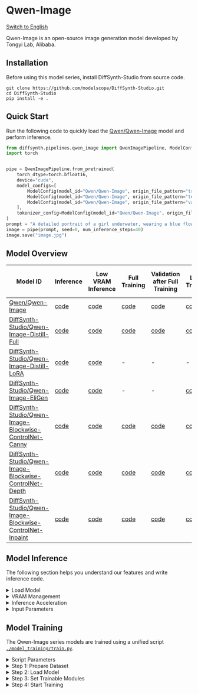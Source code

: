 # Qwen-Image

[Switch to English](./README.md)

Qwen-Image is an open-source image generation model developed by Tongyi Lab, Alibaba.

## Installation

Before using this model series, install DiffSynth-Studio from source code.

```shell
git clone https://github.com/modelscope/DiffSynth-Studio.git  
cd DiffSynth-Studio
pip install -e .
```

## Quick Start

Run the following code to quickly load the [Qwen/Qwen-Image](https://www.modelscope.cn/models/Qwen/Qwen-Image  ) model and perform inference.

```python
from diffsynth.pipelines.qwen_image import QwenImagePipeline, ModelConfig
import torch


pipe = QwenImagePipeline.from_pretrained(
    torch_dtype=torch.bfloat16,
    device="cuda",
    model_configs=[
        ModelConfig(model_id="Qwen/Qwen-Image", origin_file_pattern="transformer/diffusion_pytorch_model*.safetensors"),
        ModelConfig(model_id="Qwen/Qwen-Image", origin_file_pattern="text_encoder/model*.safetensors"),
        ModelConfig(model_id="Qwen/Qwen-Image", origin_file_pattern="vae/diffusion_pytorch_model.safetensors"),
    ],
    tokenizer_config=ModelConfig(model_id="Qwen/Qwen-Image", origin_file_pattern="tokenizer/"),
)
prompt = "A detailed portrait of a girl underwater, wearing a blue flowing dress, hair gently floating, clear light and shadow, surrounded by bubbles, calm expression, fine details, dreamy and beautiful."
image = pipe(prompt, seed=0, num_inference_steps=40)
image.save("image.jpg")
```

## Model Overview

|Model ID|Inference|Low VRAM Inference|Full Training|Validation after Full Training|LoRA Training|Validation after LoRA Training|
|-|-|-|-|-|-|-|
|[Qwen/Qwen-Image](https://www.modelscope.cn/models/Qwen/Qwen-Image)|[code](./model_inference/Qwen-Image.py)|[code](./model_inference_low_vram/Qwen-Image.py)|[code](./model_training/full/Qwen-Image.sh)|[code](./model_training/validate_full/Qwen-Image.py)|[code](./model_training/lora/Qwen-Image.sh)|[code](./model_training/validate_lora/Qwen-Image.py)|
|[DiffSynth-Studio/Qwen-Image-Distill-Full](https://www.modelscope.cn/models/DiffSynth-Studio/Qwen-Image-Distill-Full)|[code](./model_inference/Qwen-Image-Distill-Full.py)|[code](./model_inference_low_vram/Qwen-Image-Distill-Full.py)|[code](./model_training/full/Qwen-Image-Distill-Full.sh)|[code](./model_training/validate_full/Qwen-Image-Distill-Full.py)|[code](./model_training/lora/Qwen-Image-Distill-Full.sh)|[code](./model_training/validate_lora/Qwen-Image-Distill-Full.py)|
|[DiffSynth-Studio/Qwen-Image-Distill-LoRA](https://www.modelscope.cn/models/DiffSynth-Studio/Qwen-Image-Distill-LoRA)|[code](./model_inference/Qwen-Image-Distill-LoRA.py)|[code](./model_inference_low_vram/Qwen-Image-Distill-LoRA.py)|-|-|-|-|
|[DiffSynth-Studio/Qwen-Image-EliGen](https://www.modelscope.cn/models/DiffSynth-Studio/Qwen-Image-EliGen)|[code](./model_inference/Qwen-Image-EliGen.py)|[code](./model_inference_low_vram/Qwen-Image-EliGen.py)|-|-|[code](./model_training/lora/Qwen-Image-EliGen.sh)|[code](./model_training/validate_lora/Qwen-Image-EliGen.py)|
|[DiffSynth-Studio/Qwen-Image-Blockwise-ControlNet-Canny](https://modelscope.cn/models/DiffSynth-Studio/Qwen-Image-Blockwise-ControlNet-Canny)|[code](./model_inference/Qwen-Image-Blockwise-ControlNet-Canny.py)|[code](./model_inference_low_vram/Qwen-Image-Blockwise-ControlNet-Canny.py)|[code](./model_training/full/Qwen-Image-Blockwise-ControlNet-Canny.sh)|[code](./model_training/validate_full/Qwen-Image-Blockwise-ControlNet-Canny.py)|[code](./model_training/lora/Qwen-Image-Blockwise-ControlNet-Canny.sh)|[code](./model_training/validate_lora/Qwen-Image-Blockwise-ControlNet-Canny.py)|
|[DiffSynth-Studio/Qwen-Image-Blockwise-ControlNet-Depth](https://modelscope.cn/models/DiffSynth-Studio/Qwen-Image-Blockwise-ControlNet-Depth)|[code](./model_inference/Qwen-Image-Blockwise-ControlNet-Depth.py)|[code](./model_inference_low_vram/Qwen-Image-Blockwise-ControlNet-Depth.py)|[code](./model_training/full/Qwen-Image-Blockwise-ControlNet-Depth.sh)|[code](./model_training/validate_full/Qwen-Image-Blockwise-ControlNet-Depth.py)|[code](./model_training/lora/Qwen-Image-Blockwise-ControlNet-Depth.sh)|[code](./model_training/validate_lora/Qwen-Image-Blockwise-ControlNet-Depth.py)|
|[DiffSynth-Studio/Qwen-Image-Blockwise-ControlNet-Inpaint](https://modelscope.cn/models/DiffSynth-Studio/Qwen-Image-Blockwise-ControlNet-Inpaint)|[code](./model_inference/Qwen-Image-Blockwise-ControlNet-Inpaint.py)|[code](./model_inference_low_vram/Qwen-Image-Blockwise-ControlNet-Inpaint.py)|[code](./model_training/full/Qwen-Image-Blockwise-ControlNet-Inpaint.sh)|[code](./model_training/validate_full/Qwen-Image-Blockwise-ControlNet-Inpaint.py)|[code](./model_training/lora/Qwen-Image-Blockwise-ControlNet-Inpaint.sh)|[code](./model_training/validate_lora/Qwen-Image-Blockwise-ControlNet-Inpaint.py)|

## Model Inference

The following section helps you understand our features and write inference code.

<details>

<summary>Load Model</summary>

Use `from_pretrained` to load the model:

```python
from diffsynth.pipelines.qwen_image import QwenImagePipeline, ModelConfig
import torch

pipe = QwenImagePipeline.from_pretrained(
    torch_dtype=torch.bfloat16,
    device="cuda",
    model_configs=[
        ModelConfig(model_id="Qwen/Qwen-Image", origin_file_pattern="transformer/diffusion_pytorch_model*.safetensors"),
        ModelConfig(model_id="Qwen/Qwen-Image", origin_file_pattern="text_encoder/model*.safetensors"),
        ModelConfig(model_id="Qwen/Qwen-Image", origin_file_pattern="vae/diffusion_pytorch_model.safetensors"),
    ],
    tokenizer_config=ModelConfig(model_id="Qwen/Qwen-Image", origin_file_pattern="tokenizer/"),
)
```

Here, `torch_dtype` and `device` set the computation precision and device. `model_configs` can be used in different ways to specify model paths:

* Download the model from [ModelScope](https://modelscope.cn/  ) and load it. In this case, fill in `model_id` and `origin_file_pattern`, for example:

```python
ModelConfig(model_id="Qwen/Qwen-Image", origin_file_pattern="transformer/diffusion_pytorch_model*.safetensors"),
```

* Load the model from a local file path. In this case, fill in `path`, for example:

```python
ModelConfig(path="models/xxx.safetensors")
```

For a single model loaded from multiple files, use a list, for example:

```python
ModelConfig(path=[
    "models/Qwen/Qwen-Image/text_encoder/model-00001-of-00004.safetensors",
    "models/Qwen/Qwen-Image/text_encoder/model-00002-of-00004.safetensors",
    "models/Qwen/Qwen-Image/text_encoder/model-00003-of-00004.safetensors",
    "models/Qwen/Qwen-Image/text_encoder/model-00004-of-00004.safetensors",
])
```

`ModelConfig` provides extra options to control model loading behavior:

* `local_model_path`: Path to save downloaded models. Default is `"./models"`.
* `skip_download`: Whether to skip downloading. Default is `False`. If your network cannot access [ModelScope](https://modelscope.cn/  ), download the required files manually and set this to `True`.

</details>


<details>

<summary>VRAM Management</summary>

DiffSynth-Studio provides fine-grained VRAM management for the Qwen-Image model. This allows the model to run on devices with low VRAM. You can enable the offload feature using the code below. It moves some model parts to CPU memory when GPU memory is limited.

```python
pipe = QwenImagePipeline.from_pretrained(
    torch_dtype=torch.bfloat16,
    device="cuda",
    model_configs=[
        ModelConfig(model_id="Qwen/Qwen-Image", origin_file_pattern="transformer/diffusion_pytorch_model*.safetensors", offload_device="cpu"),
        ModelConfig(model_id="Qwen/Qwen-Image", origin_file_pattern="text_encoder/model*.safetensors", offload_device="cpu"),
        ModelConfig(model_id="Qwen/Qwen-Image", origin_file_pattern="vae/diffusion_pytorch_model.safetensors", offload_device="cpu"),
    ],
    tokenizer_config=ModelConfig(model_id="Qwen/Qwen-Image", origin_file_pattern="tokenizer/"),
)
pipe.enable_vram_management()
```

FP8 quantization is also supported:

```python
pipe = QwenImagePipeline.from_pretrained(
    torch_dtype=torch.bfloat16,
    device="cuda",
    model_configs=[
        ModelConfig(model_id="Qwen/Qwen-Image", origin_file_pattern="transformer/diffusion_pytorch_model*.safetensors", offload_dtype=torch.float8_e4m3fn),
        ModelConfig(model_id="Qwen/Qwen-Image", origin_file_pattern="text_encoder/model*.safetensors", offload_dtype=torch.float8_e4m3fn),
        ModelConfig(model_id="Qwen/Qwen-Image", origin_file_pattern="vae/diffusion_pytorch_model.safetensors", offload_dtype=torch.float8_e4m3fn),
    ],
    tokenizer_config=ModelConfig(model_id="Qwen/Qwen-Image", origin_file_pattern="tokenizer/"),
)
pipe.enable_vram_management()
```

You can use FP8 quantization and offload at the same time:

```python
pipe = QwenImagePipeline.from_pretrained(
    torch_dtype=torch.bfloat16,
    device="cuda",
    model_configs=[
        ModelConfig(model_id="Qwen/Qwen-Image", origin_file_pattern="transformer/diffusion_pytorch_model*.safetensors", offload_device="cpu", offload_dtype=torch.float8_e4m3fn),
        ModelConfig(model_id="Qwen/Qwen-Image", origin_file_pattern="text_encoder/model*.safetensors", offload_device="cpu", offload_dtype=torch.float8_e4m3fn),
        ModelConfig(model_id="Qwen/Qwen-Image", origin_file_pattern="vae/diffusion_pytorch_model.safetensors", offload_device="cpu", offload_dtype=torch.float8_e4m3fn),
    ],
    tokenizer_config=ModelConfig(model_id="Qwen/Qwen-Image", origin_file_pattern="tokenizer/"),
)
pipe.enable_vram_management()
```

FP8 quantization can greatly reduce VRAM use, but it does not speed up inference. Some models may have quality issues like blur, tearing, or distortion when using FP8. Use FP8 with care.

After enabling VRAM management, the framework will automatically choose a memory strategy based on free VRAM. The `enable_vram_management` function has the following options to control this strategy:

* `vram_limit`: VRAM usage limit in GB. By default, it uses all free VRAM on the device. Note that this is not a strict limit. If the set limit is too low but actual free VRAM is enough, the model will run with minimal VRAM use. Set it to 0 for the smallest possible VRAM use.
* `vram_buffer`: VRAM buffer size in GB. Default is 0.5GB. A buffer is needed because large network layers may use more VRAM than expected during loading. The best value is the VRAM size of the largest model layer.
* `num_persistent_param_in_dit`: Number of parameters to keep in VRAM in the DiT model. Default is no limit. This option will be removed in the future. Do not rely on it.
* `enable_dit_fp8_computation`: Whether to enable FP8 computation in the DiT model. This is only applicable to GPUs that support FP8 operations (e.g., H200, etc.). Disabled by default.

</details>


<details>

<summary>Inference Acceleration</summary>

* FP8 Quantization: Choose the appropriate quantization method based on your hardware and requirements.
    * GPUs that do not support FP8 computation (e.g., A100, 4090, etc.): FP8 quantization will only reduce VRAM usage without speeding up inference. Code: [./model_inference_low_vram/Qwen-Image.py](./model_inference_low_vram/Qwen-Image.py)
    * GPUs that support FP8 operations (e.g., H200, etc.): Please install [Flash Attention 3](https://github.com/Dao-AILab/flash-attention). Otherwise, FP8 acceleration will only apply to Linear layers.
        * Faster inference but higher VRAM usage: Use [./accelerate/Qwen-Image-FP8.py](./accelerate/Qwen-Image-FP8.py)
        * Slightly slower inference but lower VRAM usage: Use [./accelerate/Qwen-Image-FP8-offload.py](./accelerate/Qwen-Image-FP8-offload.py)
* Distillation acceleration: We trained two distillation models for fast inference at `cfg_scale=1` and `num_inference_steps=15`.
    * [DiffSynth-Studio/Qwen-Image-Distill-Full](https://www.modelscope.cn/models/DiffSynth-Studio/Qwen-Image-Distill-Full): Full distillation version. Better image quality but lower LoRA compatibility. Use [./model_inference/Qwen-Image-Distill-Full.py](./model_inference/Qwen-Image-Distill-Full.py).
    * [DiffSynth-Studio/Qwen-Image-Distill-LoRA](https://www.modelscope.cn/models/DiffSynth-Studio/Qwen-Image-Distill-LoRA): LoRA distillation version. Slightly lower image quality but better LoRA compatibility. Use [./model_inference/Qwen-Image-Distill-LoRA.py](./model_inference/Qwen-Image-Distill-LoRA.py).

</details>


<details>

<summary>Input Parameters</summary>

The pipeline supports the following input parameters during inference:

* `prompt`: Text prompt that describes what should appear in the image.
* `negative_prompt`: Negative prompt that describes what should not appear in the image. Default is `""`.
* `cfg_scale`: Parameter for classifier-free guidance. Default is 1. It takes effect when set to a value greater than 1.
* `input_image`: Input image for image-to-image generation. Used with `denoising_strength`.
* `denoising_strength`: Denoising strength, range from 0 to 1. Default is 1. When close to 0, the output image is similar to the input. When close to 1, the output is more different. Do not set this to a non-1 value if `input_image` is not given.
* `height`: Image height. Must be a multiple of 16.
* `width`: Image width. Must be a multiple of 16.
* `seed`: Random seed. Default is `None`, meaning fully random.
* `rand_device`: Device for generating random noise. Default is `"cpu"`. Setting it to `"cuda"` may lead to different results on different GPUs.
* `num_inference_steps`: Number of inference steps. Default is 30.
* `tiled`: Whether to enable tiled VAE inference. Default is `False`. Set to `True` to reduce VRAM use in VAE encoding/decoding. This causes small errors and slightly longer inference time.
* `tile_size`: Tile size for VAE encoding/decoding. Default is 128. Only works when `tiled=True`.
* `tile_stride`: Tile stride for VAE encoding/decoding. Default is 64. Only works when `tiled=True`. Must be less than or equal to `tile_size`.
* `progress_bar_cmd`: Progress bar display. Default is `tqdm.tqdm`. Set to `lambda x: x` to hide the progress bar.

</details>


## Model Training

The Qwen-Image series models are trained using a unified script [`./model_training/train.py`](./model_training/train.py).

<details>

<summary>Script Parameters</summary>

The script includes the following parameters:

* Dataset
  * `--dataset_base_path`: Root path of the dataset.
  * `--dataset_metadata_path`: Path to the dataset metadata file.
  * `--max_pixels`: Maximum pixel area. Default is 1024*1024. When dynamic resolution is enabled, any image with resolution higher than this will be resized down.
  * `--height`: Height of image or video. Leave `height` and `width` empty to enable dynamic resolution.
  * `--width`: Width of image or video. Leave `height` and `width` empty to enable dynamic resolution.
  * `--data_file_keys`: Data file keys in metadata. Separate with commas.
  * `--dataset_repeat`: Number of times the dataset repeats per epoch.
  * `--dataset_num_workers`: Number of workers for data loading.
* Model
  * `--model_paths`: Model paths to load. In JSON format.
  * `--model_id_with_origin_paths`: Model ID with original paths, e.g., Qwen/Qwen-Image:transformer/diffusion_pytorch_model*.safetensors. Separate with commas.
  * `--tokenizer_path`: Tokenizer path. Leave empty to auto-download.
* Training
  * `--learning_rate`: Learning rate.
  * `--weight_decay`: Weight decay.
  * `--num_epochs`: Number of epochs.
  * `--output_path`: Save path.
  * `--remove_prefix_in_ckpt`: Remove prefix in checkpoint.
  * `--save_steps`: Number of checkpoint saving invervals. If None, checkpoints will be saved every epoch.
  * `--find_unused_parameters`: Whether to find unused parameters in DDP.
* Trainable Modules
  * `--trainable_models`: Models to train, e.g., dit, vae, text_encoder.
  * `--lora_base_model`: Which model to add LoRA to.
  * `--lora_target_modules`: Which layers to add LoRA to.
  * `--lora_rank`: Rank of LoRA.
  * `--lora_checkpoint`: Path to the LoRA checkpoint. If provided, LoRA will be loaded from this checkpoint.
* Extra Model Inputs
  * `--extra_inputs`: Extra model inputs, separated by commas.
* VRAM Management
  * `--use_gradient_checkpointing`: Whether to enable gradient checkpointing.
  * `--use_gradient_checkpointing_offload`: Whether to offload gradient checkpointing to CPU memory.
  * `--gradient_accumulation_steps`: Number of gradient accumulation steps.

In addition, the training framework is built on [`accelerate`](https://huggingface.co/docs/accelerate/index). Run `accelerate config` before training to set GPU-related settings. For some training tasks (e.g., full training of 20B model), we provide suggested `accelerate` config files. Check the corresponding training script for details.

</details>


<details>

<summary>Step 1: Prepare Dataset</summary>

The dataset contains a set of files. We suggest organizing your dataset like this:

```
data/example_image_dataset/
├── metadata.csv
├── image1.jpg
└── image2.jpg
```

Here, `image1.jpg` and `image2.jpg` are image files for training, and `metadata.csv` is a metadata list, for example:

```
image,prompt
image1.jpg,"a cat is sleeping"
image2.jpg,"a dog is running"
```

We have built a sample image dataset for your testing. Use the following command to download it:

```shell
modelscope download --dataset DiffSynth-Studio/example_image_dataset --local_dir ./data/example_image_dataset
```

The dataset supports multiple image formats: `"jpg", "jpeg", "png", "webp"`.

Image size can be controlled by script parameters `--height` and `--width`. When `--height` and `--width` are empty, dynamic resolution is enabled. Images will be trained using their original sizes.

**We strongly recommend using fixed resolution for training, as multi-GPU training may have load balancing issues with dynamic resolution.**

</details>


<details>

<summary>Step 2: Load Model</summary>

Similar to model loading during inference, you can set the model to load directly by model ID. For example, during inference we load the model like this:

```python
model_configs=[
    ModelConfig(model_id="Qwen/Qwen-Image", origin_file_pattern="transformer/diffusion_pytorch_model*.safetensors"),
    ModelConfig(model_id="Qwen/Qwen-Image", origin_file_pattern="text_encoder/model*.safetensors"),
    ModelConfig(model_id="Qwen/Qwen-Image", origin_file_pattern="vae/diffusion_pytorch_model.safetensors"),
]
```

Then during training, use the following parameter to load the same models:

```shell
--model_id_with_origin_paths "Qwen/Qwen-Image:transformer/diffusion_pytorch_model*.safetensors,Qwen/Qwen-Image:text_encoder/model*.safetensors,Qwen/Qwen-Image:vae/diffusion_pytorch_model.safetensors"
```

If you want to load the model from local files, for example, during inference:

```python
model_configs=[
    ModelConfig([
        "models/Qwen/Qwen-Image/transformer/diffusion_pytorch_model-00001-of-00009.safetensors",
        "models/Qwen/Qwen-Image/transformer/diffusion_pytorch_model-00002-of-00009.safetensors",
        "models/Qwen/Qwen-Image/transformer/diffusion_pytorch_model-00003-of-00009.safetensors",
        "models/Qwen/Qwen-Image/transformer/diffusion_pytorch_model-00004-of-00009.safetensors",
        "models/Qwen/Qwen-Image/transformer/diffusion_pytorch_model-00005-of-00009.safetensors",
        "models/Qwen/Qwen-Image/transformer/diffusion_pytorch_model-00006-of-00009.safetensors",
        "models/Qwen/Qwen-Image/transformer/diffusion_pytorch_model-00007-of-00009.safetensors",
        "models/Qwen/Qwen-Image/transformer/diffusion_pytorch_model-00008-of-00009.safetensors",
        "models/Qwen/Qwen-Image/transformer/diffusion_pytorch_model-00009-of-00009.safetensors"
    ]),
    ModelConfig([
        "models/Qwen/Qwen-Image/text_encoder/model-00001-of-00004.safetensors",
        "models/Qwen/Qwen-Image/text_encoder/model-00002-of-00004.safetensors",
        "models/Qwen/Qwen-Image/text_encoder/model-00003-of-00004.safetensors",
        "models/Qwen/Qwen-Image/text_encoder/model-00004-of-00004.safetensors"
    ]),
    ModelConfig("models/Qwen/Qwen-Image/vae/diffusion_pytorch_model.safetensors")
]
```

Then during training, set it as:

```shell
--model_paths '[
    [
        "models/Qwen/Qwen-Image/transformer/diffusion_pytorch_model-00001-of-00009.safetensors",
        "models/Qwen/Qwen-Image/transformer/diffusion_pytorch_model-00002-of-00009.safetensors",
        "models/Qwen/Qwen-Image/transformer/diffusion_pytorch_model-00003-of-00009.safetensors",
        "models/Qwen/Qwen-Image/transformer/diffusion_pytorch_model-00004-of-00009.safetensors",
        "models/Qwen/Qwen-Image/transformer/diffusion_pytorch_model-00005-of-00009.safetensors",
        "models/Qwen/Qwen-Image/transformer/diffusion_pytorch_model-00006-of-00009.safetensors",
        "models/Qwen/Qwen-Image/transformer/diffusion_pytorch_model-00007-of-00009.safetensors",
        "models/Qwen/Qwen-Image/transformer/diffusion_pytorch_model-00008-of-00009.safetensors",
        "models/Qwen/Qwen-Image/transformer/diffusion_pytorch_model-00009-of-00009.safetensors"
    ],
    [
        "models/Qwen/Qwen-Image/text_encoder/model-00001-of-00004.safetensors",
        "models/Qwen/Qwen-Image/text_encoder/model-00002-of-00004.safetensors",
        "models/Qwen/Qwen-Image/text_encoder/model-00003-of-00004.safetensors",
        "models/Qwen/Qwen-Image/text_encoder/model-00004-of-00004.safetensors"
    ],
    "models/Qwen/Qwen-Image/vae/diffusion_pytorch_model.safetensors"
]' \
```

</details>


<details>

<summary>Step 3: Set Trainable Modules</summary>

The training framework supports training base models or LoRA models. Here are some examples:

* Full training of DiT part: `--trainable_models dit`
* Train LoRA on DiT part: `--lora_base_model dit --lora_target_modules "to_q,to_k,to_v,add_q_proj,add_k_proj,add_v_proj,to_out.0,to_add_out,img_mlp.net.2,img_mod.1,txt_mlp.net.2,txt_mod.1" --lora_rank 32`

Also, since the training script loads multiple modules (text encoder, dit, vae), you need to remove prefixes when saving model files. For example, when fully training the DiT part or training LoRA on DiT, set `--remove_prefix_in_ckpt pipe.dit.`

</details>


<details>

<summary>Step 4: Start Training</summary>

We have written training commands for each model. Please refer to the table at the start of this document.

</details>
